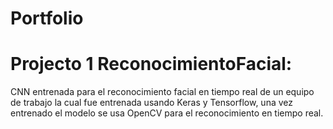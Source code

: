 # Portfolio
# Projecto 1 ReconocimientoFacial:
CNN entrenada para el reconocimiento facial en tiempo real de un equipo de trabajo la cual fue entrenada usando Keras y Tensorflow, una vez entrenado el modelo se usa OpenCV para el reconocimiento en tiempo real.

